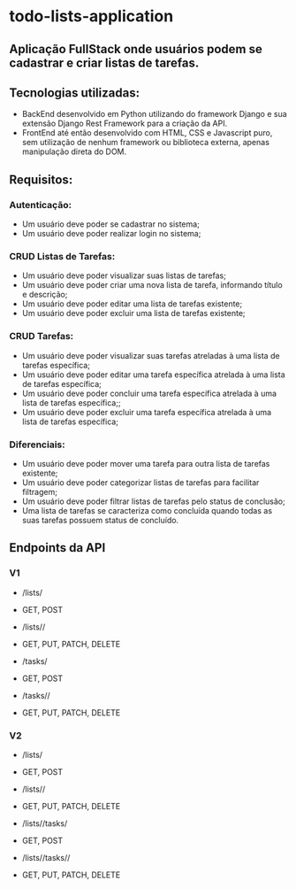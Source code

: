 # todo-lists-application

## Aplicação FullStack onde usuários podem se cadastrar e criar listas de tarefas.


## Tecnologias utilizadas:

- BackEnd desenvolvido em Python utilizando do framework Django e sua extensão Django Rest Framework para a criação da API.
- FrontEnd até então desenvolvido com HTML, CSS e Javascript puro, sem utilização de nenhum framework ou biblioteca externa, apenas manipulação direta do DOM.

## Requisitos:

### Autenticação:

- Um usuário deve poder se cadastrar no sistema;
- Um usuário deve poder realizar login no sistema;

### CRUD Listas de Tarefas:

- Um usuário deve poder visualizar suas listas de tarefas;
- Um usuário deve poder criar uma nova lista de tarefa, informando título e descrição;
- Um usuário deve poder editar uma lista de tarefas existente;
- Um usuário deve poder excluir uma lista de tarefas existente;

### CRUD Tarefas:

- Um usuário deve poder visualizar suas tarefas atreladas à uma lista de tarefas específica;
- Um usuário deve poder editar uma tarefa específica atrelada à uma lista de tarefas específica;
- Um usuário deve poder concluir uma tarefa específica atrelada à uma lista de tarefas específica;;
- Um usuário deve poder excluir uma tarefa específica atrelada à uma lista de tarefas específica;

### Diferenciais:

- Um usuário deve poder mover uma tarefa para outra lista de tarefas existente;
- Um usuário deve poder categorizar listas de tarefas para facilitar filtragem;
- Um usuário deve poder filtrar listas de tarefas pelo status de conclusão;
- Uma lista de tarefas se caracteriza como concluída quando todas as suas tarefas possuem status de concluído.

## Endpoints da API

### V1

- /lists/
- GET, POST

- /lists/<list-id>/
- GET, PUT, PATCH, DELETE

- /tasks/
- GET, POST

- /tasks/<task-id>/
- GET, PUT, PATCH, DELETE

### V2

- /lists/
- GET, POST

- /lists/<list-id>/
- GET, PUT, PATCH, DELETE

- /lists/<list-id>/tasks/
- GET, POST

- /lists/<todo-list-id>/tasks/<task-id>/
- GET, PUT, PATCH, DELETE
